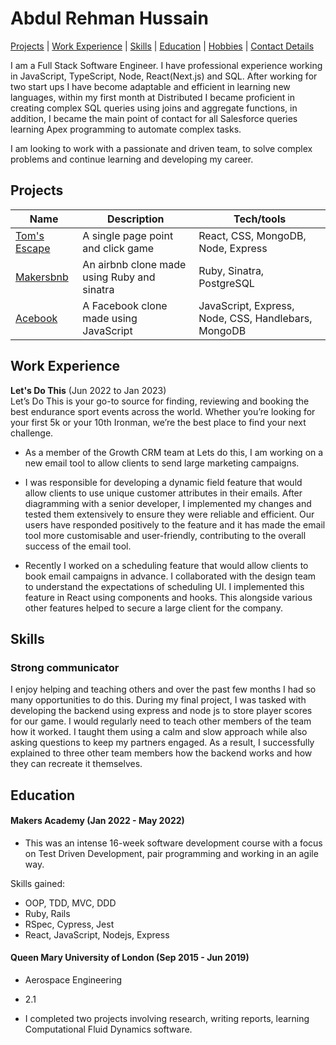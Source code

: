 <h1> Abdul Rehman Hussain </h1>

[Projects](#projects) | [Work Experience](#work) | [Skills](#skills) | [Education](#education) | [Hobbies](#hobbies) | [Contact Details](#contact)

I am a Full Stack Software Engineer. I have professional experience working in JavaScript, TypeScript, Node, React(Next.js) and SQL. After working for two start ups I have become adaptable and efficient in learning new languages, within my first month at Distributed I became proficient in creating complex SQL queries using joins and aggregate functions, in addition, I became the main point of contact for all Salesforce queries learning Apex programming to automate complex tasks.

I am looking to work with a passionate and driven team, to solve complex problems and continue learning and developing my career.

## <h2 id="projects">Projects</h2>

| Name                         | Description       | Tech/tools        |
| ---------------------------- | ----------------- | ----------------- |
| [Tom's Escape](https://github.com/arhussain1/toms-escape-game) | A single page point and click game | React, CSS, MongoDB, Node, Express |
| [Makersbnb](https://github.com/arhussain1/makersbnb) | An airbnb clone made using Ruby and sinatra| Ruby, Sinatra, PostgreSQL |
| [Acebook](https://github.com/arhussain1/acebook-node-template) | A Facebook clone made using JavaScript | JavaScript, Express, Node, CSS, Handlebars, MongoDB |

## <h2 id="work">Work Experience</h2>

**Let's Do This** (Jun 2022 to Jan 2023)  
Let’s Do This is your go-to source for finding, reviewing and booking the best endurance sport events across the world. Whether you’re looking for your first 5k or your 10th Ironman, we’re the best place to find your next challenge.

- As a member of the Growth CRM team at Lets do this, I am working on a new email tool to allow clients to send large marketing campaigns.

- I was responsible for developing a dynamic field feature that would allow clients to use unique customer attributes in their emails. After diagramming with a senior developer, I implemented my changes and tested them extensively to ensure they were reliable and efficient. Our users have responded positively to the feature and it has made the email tool more customisable and user-friendly, contributing to the overall success of the email tool.

- Recently I worked on a scheduling feature that would allow clients to book email campaigns in advance. I collaborated with the design team to understand the expectations of scheduling UI. I implemented this feature in React using components and hooks. This alongside various other features helped to secure a large client for the company.

## Skills

### Strong communicator
<p>I enjoy helping and teaching others and over the past few months I had so many opportunities to do this. During my final project, I was tasked with developing the backend using express and node js to store player scores for our game. I would regularly need to teach other members of the team how it worked. I taught them using a calm and slow approach while also asking questions to keep my partners engaged. As a result, I successfully explained to three other team members how the backend works and how they can recreate it themselves.
</p>

## Education

#### Makers Academy (Jan 2022 - May 2022)
- This was an intense 16-week software development course with a focus on Test Driven Development, pair programming and working in an agile way.

Skills gained:
- OOP, TDD, MVC, DDD
- Ruby, Rails
- RSpec, Cypress, Jest
- React, JavaScript, Nodejs, Express

#### Queen Mary University of London (Sep 2015 - Jun 2019)

- Aerospace Engineering
- 2.1

- I completed two projects involving research, writing reports, learning Computational Fluid Dynamics software.

